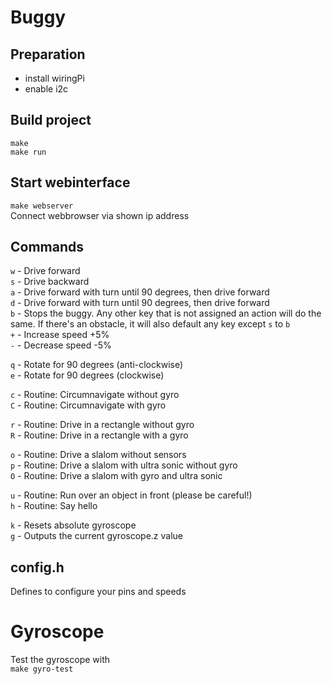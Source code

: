 # Buggy

## Preparation
* install wiringPi
* enable i2c

## Build project
`make`  
`make run`

## Start webinterface
`make webserver`  
Connect webbrowser via shown ip address  

## Commands
`w` - Drive forward  
`s` - Drive backward  
`a` - Drive forward with turn until 90 degrees, then drive forward  
`d` - Drive forward with turn until 90 degrees, then drive forward  
`b` - Stops the buggy. Any other key that is not assigned an action will do the same. If there's an obstacle, it will also default any key except `s` to `b`  
`+` - Increase speed +5%  
`-` - Decrease speed -5%  
  
`q` - Rotate for 90 degrees (anti-clockwise)  
`e` - Rotate for 90 degrees (clockwise)  
  
`c` - Routine: Circumnavigate without gyro  
`C` - Routine: Circumnavigate with gyro  
  
`r` - Routine: Drive in a rectangle without gyro  
`R` - Routine: Drive in a rectangle with a gyro  
  
`o` - Routine: Drive a slalom without sensors  
`p` - Routine: Drive a slalom with ultra sonic without gyro  
`O` - Routine: Drive a slalom with gyro and ultra sonic  
  
`u` - Routine: Run over an object in front (please be careful!)  
`h` - Routine: Say hello  

`k` - Resets absolute gyroscope  
`g` - Outputs the current gyroscope.z value  

## config.h
Defines to configure your pins and speeds

# Gyroscope
Test the gyroscope with  
`make gyro-test`

